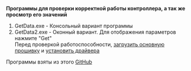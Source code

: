 <b>Программы для проверки корректной работы контроллера, а так же просмотр его значений</b></br>

1. GetData.exe - Консольный вариант программы</br>
2. GetData2.exe - Оконный вариант. Для отображения параметров нажмите "Get"</br>
Перед проверкой работоспособности, <a href="https://github.com/CorsairLINK/VR/tree/main/%D0%9E%D1%81%D0%BD%D0%BE%D0%B2%D0%BD%D0%B0%D1%8F%20%D0%BF%D1%80%D0%BE%D1%88%D0%B8%D0%B2%D0%BA%D0%B0%20Arduino">загрузить основную прошивку</a> и <a href="https://github.com/CorsairLINK/VR/tree/main/TrueOpenVR/Settings">установить драйвера</a><br/>

Программы взяты из этого <a href="https://github.com/TrueOpenVR">GitHub</a>

